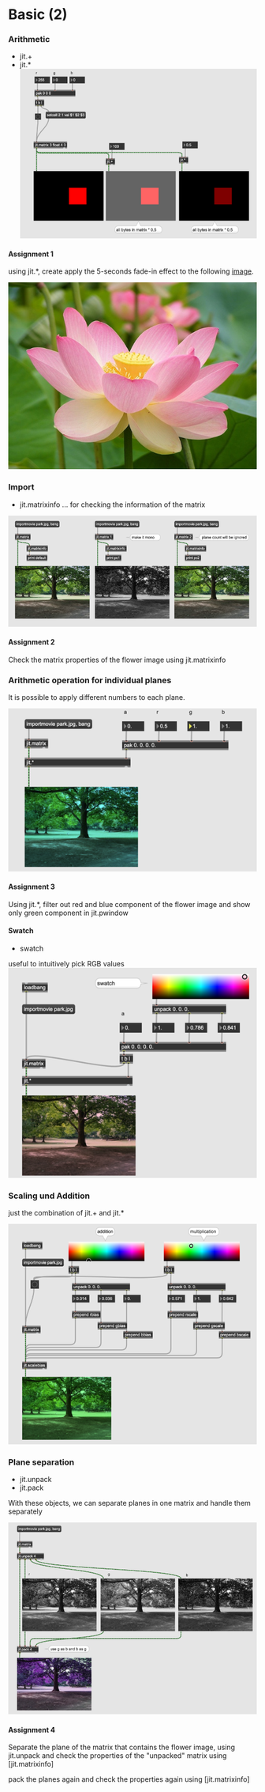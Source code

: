 # Basic (2)

### Arithmetic

- jit.+ 
- jit.* 
![](K2/3.png)

#### Assignment 1

using jit.*, create apply the 5-seconds fade-in effect to the following [image](K2/flower.jpg).

![](K2/flower.jpg)

### Import

- jit.matrixinfo ... for checking the information of the matrix

![](K2/4.png)

#### Assignment 2
Check the matrix properties of the flower image using jit.matrixinfo

### Arithmetic operation for individual planes

It is possible to apply different numbers to each plane.

![](K2/5.png)

#### Assignment 3

Using jit.*, filter out red and blue component of the flower image and show only green component in jit.pwindow


#### Swatch

- swatch

useful to intuitively pick RGB values
![](K2/6.png)

### Scaling und Addition

just the combination of jit.+ and jit.*

![](K2/6_extra.png)


### Plane separation

- jit.unpack
- jit.pack

With these objects, we can separate planes in one matrix and handle them separately

![](K2/7.png)

#### Assignment 4

Separate the plane of the matrix that contains the flower image, using jit.unpack and check the properties of the "unpacked" matrix using [jit.matrixinfo]

pack the planes again and check the properties again using [jit.matrixinfo]



